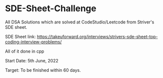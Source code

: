 # SDE-Sheet-Challenge

All DSA Solutions which are solved at CodeStudio/Leetcode from Striver's SDE sheet.

SDE Sheet link: https://takeuforward.org/interviews/strivers-sde-sheet-top-coding-interview-problems/

All of it done in cpp

Start Date: 5th June, 2022

Target: To be finished within 60 days.
